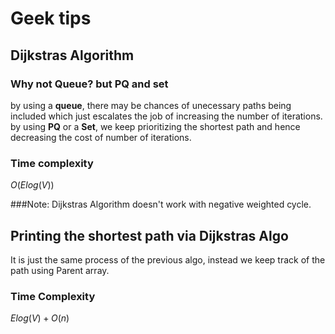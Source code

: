 # Geek tips
## Dijkstras Algorithm
### Why not Queue? but PQ and set
by using a **queue**, there may be chances of unecessary paths being included which just escalates the job of increasing the number of iterations. 
<br>
by using **PQ** or a **Set**, we keep prioritizing the shortest path and hence decreasing the cost of number of iterations.

### Time complexity
$O(E log(V))$

###Note:
Dijkstras Algorithm doesn't work with negative weighted cycle.

## Printing the shortest path via Dijkstras Algo
It is just the same process of the previous algo, instead we keep track of the path using Parent array.
### Time Complexity
$E log(V) + O(n)$
